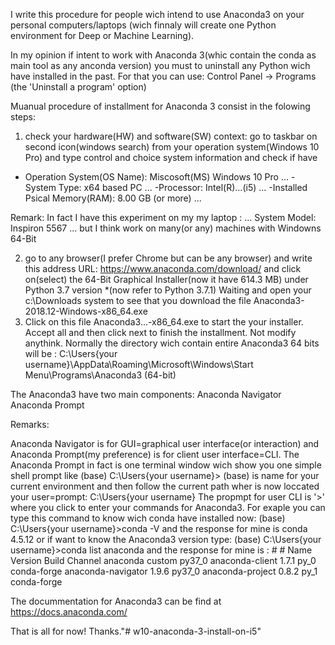 I write this procedure for people wich intend to use Anaconda3 on your personal computers/laptops
(wich finnaly will create one Python environment for Deep or Machine Learning).

In my opinion if intent to work with Anaconda 3(whic contain the conda as main tool as any anconda version)
you must to uninstall any Python wich have installed in the past.
For that you can use: 
    Control Panel -> Programs (the 'Uninstall  a program' option)

Muanual procedure of installment for Anaconda 3 consist in the folowing steps:
1) check your hardware(HW) and software(SW) context:
  go to taskbar on second icon(windows search) from your operation system(Windows 10 Pro) and type control
  and choice system information and check if have
  - Operation System(OS Name): Miscosoft(MS) Windows 10 Pro
  ...
  -System Type: x64 based PC
  ...
  -Processor: Intel(R)...(i5)
  ...
  -Installed Psical Memory(RAM): 8.00 GB (or more)
  ...
  
  Remark: In fact I have this experiment on my my laptop :
				...
				System Model: Inspiron 5567
				...
		  but I think work on many(or any) machines with Windowns 64-Bit
		  
2) go to any browser(I prefer Chrome but can be any browser) and write this address URL:
         https://www.anaconda.com/download/
   and click on(select) the   64-Bit Graphical Installer(now it have 614.3 MB)
   under Python 3.7 version *(now refer to Python 3.7.1)
   Waiting and open your c:\Downloads system to see that you download the file 
     Anaconda3-2018.12-Windows-x86_64.exe
3) Click on this file Anaconda3...-x86_64.exe to start the your installer.
   Accept all and then click next to finish the installment.
   Not modify anythink.
   Normally the directory wich contain entire Anaconda3 64 bits will be :
      C:\Users\{your username}\AppData\Roaming\Microsoft\Windows\Start Menu\Programs\Anaconda3 (64-bit)

The Anaconda3 have two main components:
    Anaconda Navigator
    Anaconda Prompt

Remarks:

Anaconda Navigator is for GUI=graphical user interface(or interaction) and Anaconda Prompt(my preference) is for client user interface=CLI.
The Anaconda Prompt in fact is one terminal window wich show you one simple shell prompt like 
    (base) C:\Users\{your username}>
(base) is name for your current environment and then follow the current path wher is now loccated your user=prompt: C:\Users\{your username}
 The propmpt for user CLI is '>' where you click to enter your commands for Anaconda3.
 For exaple you can type this command to know wich conda have installed now:
    (base) C:\Users\{your username}>conda -V
 and the response for mine is 
                                    conda 4.5.12
 or if want to know the Anaconda3 version type:
    (base) C:\Users\{your username}>conda list anaconda
 and the response for mine is :
	                                #
									# Name                    Version                   Build  Channel
									anaconda                  custom                   py37_0
									anaconda-client           1.7.1                      py_0    conda-forge
									anaconda-navigator        1.9.6                    py37_0
									anaconda-project          0.8.2                      py_1    conda-forge
	
The docummentation for Anaconda3 can be find at
  https://docs.anaconda.com/

  
  That is all for now!
  Thanks."# w10-anaconda-3-install-on-i5" 
